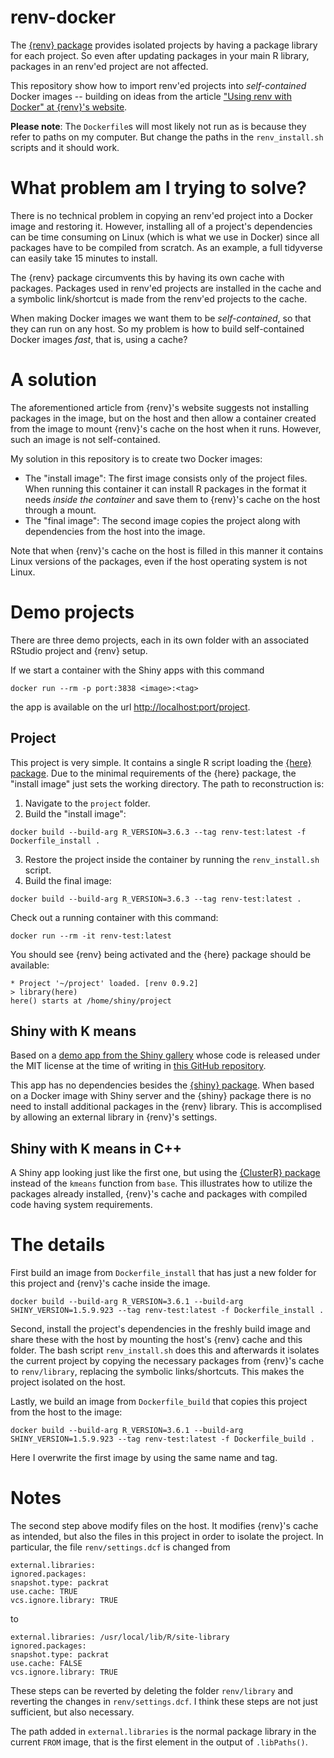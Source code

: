 renv-docker
===========

The [{renv} package](https://rstudio.github.io/renv) provides isolated projects by having a package library for each project.
So even after updating packages in your main R library, packages in an renv'ed project are not affected.

This repository show how to import renv'ed projects into *self-contained* Docker images -- building on ideas from the article ["Using renv with Docker" at {renv}'s website](https://rstudio.github.io/renv/articles/docker.html).

**Please note**: The `Dockerfile`s will most likely not run as is because they refer to paths on my computer.
But change the paths in the `renv_install.sh` scripts and it should work.


# What problem am I trying to solve?

There is no technical problem in copying an renv'ed project into a Docker image and restoring it.
However, installing all of a project's dependencies can be time consuming on Linux (which is what we use in Docker) since all packages have to be compiled from scratch.
As an example, a full tidyverse can easily take 15 minutes to install.

The {renv} package circumvents this by having its own cache with packages.
Packages used in renv'ed projects are installed in the cache and a symbolic link/shortcut is made from the renv'ed projects to the cache.

When making Docker images we want them to be *self-contained*, so that they can run on any host.
So my problem is how to build self-contained Docker images *fast*, that is, using a cache?


# A solution

The aforementioned article from {renv}'s website suggests not installing packages in the image, but on the host and then allow a container created from the image to mount {renv}'s cache on the host when it runs.
However, such an image is not self-contained.

My solution in this repository is to create two Docker images: 

- The "install image": The first image consists only of the project files. When running this container it can install R packages in the format it needs *inside the container* and save them to {renv}'s cache on the host through a mount.
- The "final image": The second image copies the project along with dependencies from the host into the image.

Note that when {renv}'s cache on the host is filled in this manner it contains Linux versions of the packages, even if the host operating system is not Linux.


# Demo projects

There are three demo projects, each in its own folder with an associated RStudio project and {renv} setup.

If we start a container with the Shiny apps with this command 

```
docker run --rm -p port:3838 <image>:<tag>
```

the app is available on the url <http://localhost:port/project>.


## Project

This project is very simple.
It contains a single R script loading the [{here} package](https://cran.r-project.org/package=here).
Due to the minimal requirements of the {here} package, the "install image" just sets the working directory.
The path to reconstruction is:

1. Navigate to the `project` folder.
2. Build the "install image":

```
docker build --build-arg R_VERSION=3.6.3 --tag renv-test:latest -f Dockerfile_install .
```

3. Restore the project inside the container by running the `renv_install.sh` script.
4. Build the final image:

```
docker build --build-arg R_VERSION=3.6.3 --tag renv-test:latest .
```

Check out a running container with this command:

```
docker run --rm -it renv-test:latest
```

You should see {renv} being activated and the {here} package should be available:

```
* Project '~/project' loaded. [renv 0.9.2]
> library(here)
here() starts at /home/shiny/project
```


## Shiny with K means

Based on a [demo app from the Shiny gallery](https://shiny.rstudio.com/gallery/kmeans-example.html) whose code is released under the MIT license at the time of writing in [this GitHub repository](https://github.com/rstudio/shiny-examples).

This app has no dependencies besides the [{shiny} package](https://cran.r-project.org/package=shiny).
When based on a Docker image with Shiny server and the {shiny} package there is no need to install additional packages in the {renv} library.
This is accomplised by allowing an external library in {renv}'s settings.


## Shiny with K means in C++

A Shiny app looking just like the first one, but using the [{ClusterR} package](https://cran.r-project.org/package=ClusterR) instead of the `kmeans` function from `base`.
This illustrates how to utilize the packages already installed, {renv}'s cache and packages with compiled code having system requirements.


# The details

First build an image from `Dockerfile_install` that has just a new folder for this project and {renv}'s cache inside the image.

```
docker build --build-arg R_VERSION=3.6.1 --build-arg SHINY_VERSION=1.5.9.923 --tag renv-test:latest -f Dockerfile_install .
```

Second, install the project's dependencies in the freshly build image and share these with the host by mounting the host's {renv} cache and this folder.
The bash script `renv_install.sh` does this and afterwards it isolates the current project by copying the necessary packages from {renv}'s cache to `renv/library`, replacing the symbolic links/shortcuts.
This makes the project isolated on the host.

Lastly, we build an image from `Dockerfile_build` that copies this project from the host to the image:

```
docker build --build-arg R_VERSION=3.6.1 --build-arg SHINY_VERSION=1.5.9.923 --tag renv-test:latest -f Dockerfile_build .
```

Here I overwrite the first image by using the same name and tag.


# Notes

The second step above modify files on the host.
It modifies {renv}'s cache as intended, but also the files in this project in order to isolate the project.
In particular, the file `renv/settings.dcf` is changed from

```
external.libraries:
ignored.packages:
snapshot.type: packrat
use.cache: TRUE
vcs.ignore.library: TRUE
```

to

```
external.libraries: /usr/local/lib/R/site-library
ignored.packages:
snapshot.type: packrat
use.cache: FALSE
vcs.ignore.library: TRUE
```

These steps can be reverted by deleting the folder `renv/library` and reverting the changes in `renv/settings.dcf`.
I think these steps are not just sufficient, but also necessary.

The path added in `external.libraries` is the normal package library in the current `FROM` image, that is the first element in the output of `.libPaths()`.

